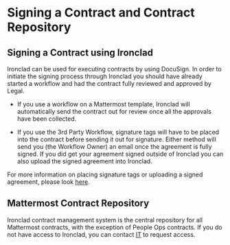 # Signing a Contract and Contract Repository

## Signing a Contract using Ironclad

Ironclad can be used for executing contracts by using DocuSign. In order to initiate the signing process through Ironclad you should have already started a workflow and had the contract fully reviewed and approved by Legal.

- If you use a workflow on a Mattermost template, Ironclad will automatically send the contract out for review once all the approvals have been collected.

- If you use the 3rd Party Workflow, signature tags will have to be placed into the contract before sending it out for signature.  Either method will send you (the Workflow Owner) an email once the agreement is fully signed. If you did get your agreement signed outside of Ironclad you can also upload the signed agreement into Ironclad.

For more information on placing signature tags or uploading a signed agreement, please look [here](https://drive.google.com/drive/folders/11ijHMxB6sgSawxIaafVeNaNLz0EYs9xp?usp=sharing).

## Mattermost Contract Repository

Ironclad contract management system is the central repository for all Mattermost contracts, with the exception of People Ops contracts. If you do not have access to Ironclad, you can contact [IT](https://helpdesk.mattermost.com/support/home) to request access.